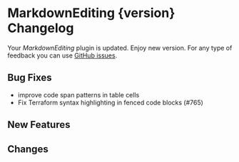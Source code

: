 # MarkdownEditing {version} Changelog

Your _MarkdownEditing_ plugin is updated. Enjoy new version. For any type of
feedback you can use [GitHub issues][issues].

## Bug Fixes

* improve code span patterns in table cells
* Fix Terraform syntax highlighting in fenced code blocks (#765)

## New Features

## Changes

[issues]: https://github.com/SublimeText-Markdown/MarkdownEditing/issues
